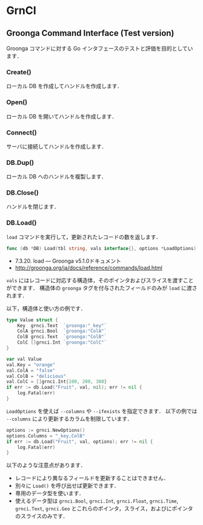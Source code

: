 # GrnCI

## Groonga Command Interface (Test version)

Groonga コマンドに対する Go インタフェースのテストと評価を目的としています．

### Create()

ローカル DB を作成してハンドルを作成します．

### Open()

ローカル DB を開いてハンドルを作成します．

### Connect()

サーバに接続してハンドルを作成します．

### DB.Dup()

ローカル DB へのハンドルを複製します．

### DB.Close()

ハンドルを閉じます．

### DB.Load()

`load` コマンドを実行して，更新されたレコードの数を返します．

```go
func (db *DB) Load(tbl string, vals interface{}, options *LoadOptions) (int, error)
```

- 7.3.20. load — Groonga v5.1.0ドキュメント
 - http://groonga.org/ja/docs/reference/commands/load.html

`vals` にはレコードに対応する構造体，そのポインタおよびスライスを渡すことができます．
構造体の `groonga` タグを付与されたフィールドのみが `load` に渡されます．

以下，構造体と使い方の例です．

```go
type Value struct {
	Key  grnci.Text  `groonga:"_key"`
	ColA grnci.Bool  `groonga:"ColA"`
	ColB grnci.Text  `groonga:"ColB"`
	ColC []grnci.Int `groonga:"ColC"`
}
```

```go
var val Value
val.Key = "orange"
val.ColA = "false"
val.ColB = "delicious"
val.ColC = []grnci.Int{100, 200, 300}
if err := db.Load("Fruit", val, nil); err != nil {
	log.Fatal(err)
}
```

`LoadOptions` を使えば `--columns` や `--ifexists` を指定できます．
以下の例では `--columns` により更新するカラムを制限しています．

```go
options := grnci.NewOptions()
options.Columns = "_key,ColB"
if err := db.Load("Fruit", val, options); err != nil {
	log.Fatal(err)
}
```

以下のような注意点があります．

- レコードにより異なるフィールドを更新することはできません．
 - 別々に `Load()` を呼び出せば更新できます．
- 専用のデータ型を使います．
 - 使えるデータ型は `grnci.Bool`, `grnci.Int`, `grnci.Float`, `grnci.Time`, `grnci.Text`, `grnci.Geo` とこれらのポインタ，スライス，およびにポインタのスライスのみです．
